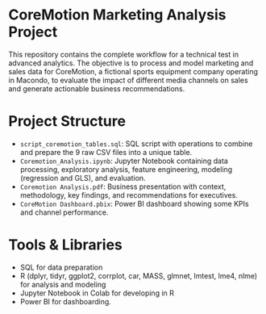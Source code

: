 # CoreMotion Marketing Analysis Project

This repository contains the complete workflow for a technical test in advanced analytics. The objective is to process and model marketing and sales data for CoreMotion, a fictional sports equipment company operating in Macondo, to evaluate the impact of different media channels on sales and generate actionable business recommendations.

# Project Structure

* `script_coremotion_tables.sql`: SQL script with operations to combine and prepare the 9 raw CSV files into a unique table.
* `Coremotion_Analysis.ipynb`: Jupyter Notebook containing data processing, exploratory analysis, feature engineering, modeling (regression and GLS), and evaluation.
* `Coremotion Analysis.pdf`: Business presentation with context, methodology, key findings, and recommendations for executives.
* `CoreMotion Dashboard.pbix`: Power BI dashboard showing some KPIs and channel performance.

# Tools & Libraries

* SQL for data preparation
* R (dplyr, tidyr, ggplot2, corrplot, car, MASS, glmnet, lmtest, lme4, nlme) for analysis and modeling
* Jupyter Notebook in Colab for developing in R
* Power BI for dashboarding.
